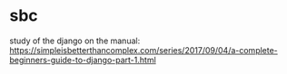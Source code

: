 # sbc
study of the django on the manual:
https://simpleisbetterthancomplex.com/series/2017/09/04/a-complete-beginners-guide-to-django-part-1.html
